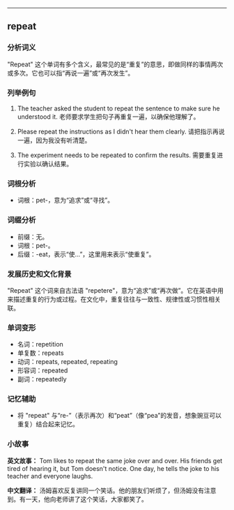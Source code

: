 
---------------
## repeat
### 分析词义
"Repeat" 这个单词有多个含义，最常见的是“重复”的意思，即做同样的事情两次或多次。它也可以指“再说一遍”或“再次发生”。

### 列举例句
1. The teacher asked the student to repeat the sentence to make sure he understood it.
   老师要求学生把句子再重复一遍，以确保他理解了。

2. Please repeat the instructions as I didn't hear them clearly.
   请把指示再说一遍，因为我没有听清楚。

3. The experiment needs to be repeated to confirm the results.
   需要重复进行实验以确认结果。

### 词根分析
- 词根：pet-，意为“追求”或“寻找”。

### 词缀分析
- 前缀：无。
- 词根：pet-。
- 后缀：-eat，表示“使...”，这里用来表示“使重复”。

### 发展历史和文化背景
"Repeat" 这个词来自古法语 "repetere"，意为“追求”或“再次做”。它在英语中用来描述重复的行为或过程。在文化中，重复往往与一致性、规律性或习惯性相关联。

### 单词变形
- 名词：repetition
- 单复数：repeats
- 动词：repeats, repeated, repeating
- 形容词：repeated
- 副词：repeatedly

### 记忆辅助
- 将 "repeat" 与“re-”（表示再次）和“peat”（像“pea”的发音，想象豌豆可以重复）结合起来记忆。

### 小故事
**英文故事：**
Tom likes to repeat the same joke over and over. His friends get tired of hearing it, but Tom doesn't notice. One day, he tells the joke to his teacher and everyone laughs.

**中文翻译：**
汤姆喜欢反复讲同一个笑话。他的朋友们听烦了，但汤姆没有注意到。有一天，他向老师讲了这个笑话，大家都笑了。

